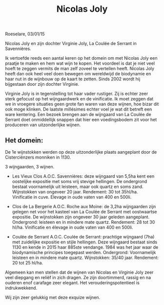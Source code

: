 ﻿---
title: Nicolas Joly
regio: A.O.C. Savennières/A.O.C. Savennières-Roche-Aux-Moines/A.O.C. Savennières-Coulée de Serrant
photo: joly.jpg
layout: wijnhuis 

wijnen:
    - naam:  Les Vieux Clos'13
      ref:   
      app:   A.O.C. Savennières
      type:  Blanc sec
      cep:   Chenin blanc
      prijs: €25.21
      
    - naam:  Clos de La Bergerie'13
      ref:   
      app:   A.O.C. Roches-Aux-Moines
      type:  Blanc sec
      cep:   Chenin blanc
      prijs: €38.43
      
    - naam:  La Coulée de Serrant'13
      ref:   
      app:   A.O.C. Coulée de Serrant
      type:  Blanc sec
      cep:   Chenin blanc
      prijs: €59.50
      
      
     
---
Roeselare, 03/01/15

Nicolas Joly en zijn dochter Virginie Joly, La Coulée de Serrant in Savennières.

Ik vertoefde reeds een aantal keren op het domein om met Nicolas Joly een praatje te maken en hem wat wijn te kopen. Het voordeel is dat je niet veel hoeft 
te zeggen vermits de man zelf zoveel te vertellen heeft. Nicolas Joly heeft dan ook heel veel doen bewegen om wereldwijd de biodynamie en haar nut in de wijnbouw 
op de kaart te zetten. Sinds 2002 wordt hij bijgestaan door zijn dochter Virginie.

Virginie Joly is in tegenstelling tot haar vader rustiger. Zij is echter zeer sterk gefocust op het wijngaardwerk en de vinificatie. Ik moet zeggen dat we in 
vroegere situaties geen grote fan waren van deze wijnen, hoe bizar dit ook moge klinken. De laatste millésimes echter voel je wat dit betreft een ware kentering.
Een bezoek brengen aan de wijngaard van La Coulée de Serrant doet onmiddellijk snappen dat hier een voedingsbodem zit voor het produceren van uitzonderlijke wijnen.

Het domein:
-----------
De 1e wijnstokken werden op deze uitzonderlijke plaats aangeplant door de Cisterciënzers monniken in 1130.

3 wijngaarden, 3 wijnen.

* Les Vieux Clos A.O.C. Savennières: deze wijngaard van 5,5ha kent een oostelijke expositie met soms vrij stevige hellingen. 
De ondergrond bestaat voornamelijk uit leisteen, maar ook quartz en soms zand. Wijnstokken van ongeveer 20 jaar. Rendement: 30 tot 35hl/ha.
Vinificatie in cuve. Elevage in oude vaten van 400 en 500li.

* Clos de La Bergerie A.O.C. Roche aux Moine: de 3,2ha wijngaarden zijn gelegen net voor het kasteel van La Coulée de Serrant met oostwaartse expositie.
De wijnstokken zijn ongeveer 30 jaar geleden aangeplant. Ondergrond: leisteen en in mindere mate quartz. Rendement: 28 tot 30 hl/ha.
Vinificatie en élevage in oude vaten van 400 en 500li.

* Coulée de Serrant A.O.C. Coulée de Serrant: prachtige wijngaard (7ha) met zuidelijke expositie en stijle hellingen. Deze wijngaard bestaat sinds 1130 en
kende in 2015 haar 885ste vendange. 1984 was het jaar waar de biodynamische principes toegepast werden.
Ondergrond: Voornamelijk leisteen en in mindere mate quartz. Wijnstokken: 35/40 jaar. Rendement: 20 tot 25 hl/ha.

Algemeen kan men stellen dat de wijnen van Nicolas en Virginie Joly zeer veel diepgang en reliëf in zich dragen. 
Ze zijn doortimmerd, rassig en na ouderen enof carafage zeer elegant. Het verouderingspotentieel is indrukwekkend.

Wij zijn zeer gelukkig met deze exquize wijnen.